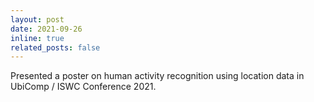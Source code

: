 ```yaml
---
layout: post
date: 2021-09-26
inline: true
related_posts: false
---
```


Presented a poster on human activity recognition using location data in UbiComp / ISWC Conference 2021.